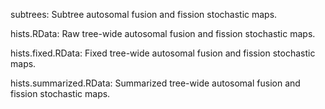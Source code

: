 subtrees: Subtree autosomal fusion and fission stochastic maps.

hists.RData: Raw tree-wide autosomal fusion and fission stochastic maps.

hists.fixed.RData: Fixed tree-wide autosomal fusion and fission stochastic maps.

hists.summarized.RData: Summarized tree-wide autosomal fusion and fission stochastic maps.